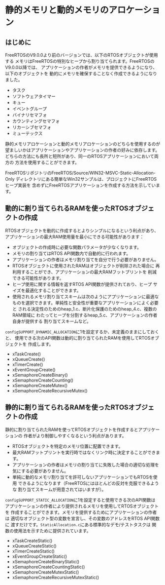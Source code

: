 # 静的メモリと動的メモリのアロケーション

## はじめに

FreeRTOSのV9.0.0より前のバージョンでは、以下のRTOSオブジェクトが使用する
メモリはFreeRTOSの特別なヒープから割り当てられます。FreeRTOSのV9.0.0以降では、
アプリケーションの作者がメモリを提供できるようになり、以下のオブジェクトを
動的にメモリを確保することなく作成できるようになりました。

- タスク
- ソフトウェアタイマー
- キュー
- イベントグループ
- バイナリセマフォ
- カウンティングセマフォ
- リカーシブセマフォ
- ミューテックス

静的メモリアロケーションと動的メモリアロケーションのどちらを使用するのが
望ましいかはアプリケーションやアプリケーションの作者の好みに依存します。
どちらの方法にも長所と短所があり、同一のRTOSアプリケーションにおいて両方の
方法を使用することができます。

FreeRTOSリポジトリのFreeRTOS/Source/WIN32-MSVC-Static-Allocation-Only
ディレクトリにある簡単なWin32サンプルは、プロジェクトにFreeRTOSヒープ実装を
含めずにFreeRTOSアプリケーションを作成する方法を示しています。

## 動的に割り当てられるRAMを使ったRTOSオブジェクトの作成

RTOSオブジェクトを動的に作成するとよりシンプルになるという利点があり、
アプリケーションの最大RAM使用量を最小にできる可能性があります：

- オブジェクトの作成時に必要な関数パラメータが少なくなります。
- メモリの割り当てはRTOS API関数内で自動的に行われます。
- アプリケーションの作者はメモリ割り当てを自分で行う必要がありません。
- RTOSオブジェクトに使用されたRAMはオブジェクトが削除された場合に
  再利用することができ、アプリケーションの最大RAMフットプリントを
  削減できる可能性があります。
- ヒープ使用に関する情報を返すRTOS API関数が提供されており、ヒープ
  サイズを最適化することができます。
- 使用されるメモリ割り当てスキームは次のようにアプリケーションに最適な
  ものを選択できます。単純性と安全性が重要なアプリケーションによく必要と
  される決定性のためのheap_1.c、断片化保護のためのheap_4.c、複数のRAM領域に
  わたってヒープを分割するheap_5.c、アプリケーションの作者自身が提供する
  割り当てスキームなど。

`configSUPPORT_DYNAMIC_ALLOCATION`に1を設定するか、未定義のままにしておくと、
使用できる次のAPI関数は動的に割り当てられたRAMを使用してRTOSオブジェクトを
作成します。

- xTaskCreate()
- xQueueCreate()
- xTimerCreate()
- xEventGroupCreate()
- xSemaphoreCreateBinary()
- xSemaphoreCreateCounting()
- xSemaphoreCreateMutex()
- xSemaphoreCreateRecursiveMutex()

##  静的に割り当てられるRAMを使ったRTOSオブジェクトの作成

静的に割り当てられたRAMを使ってRTOSオブジェクトを作成するとアプリケーションの
作者がより制御しやすくなるという利点があります。

- RTOSオブジェクトを特定のメモリ位置に配置できます。
- 最大RAMフットプリントを実行時ではなくリンク時に決定することができます。
- アプリケーションの作者はメモリの割り当てに失敗した場合の適切な処理を
  気にする必要がありません。
- 単純に動的なメモリ割り当てを許可しないアプリケーションでもRTOSを使用
  できるようになります（FreeRTOSにはほとんどの反対を克服できるような
  割り当てスキームが用意されてはいますが）。

`configSUPPORT_STATIC_ALLOCATION`に1を設定すると使用できる次のAPI関数は
アプリケーションの作者により提供されるメモリを使用してRTOSオブジェクトを
作成することができます。メモリを提供するためにアプリケーションの作者は
適切なオブジェクト型の変数を宣言し、その変数のアドレスをRTOS API関数に
渡すだけです。`StaticAllocation.c`にある標準的なデモ/テストタスクは
関数の使用法を示すために提供されています。

- xTaskCreateStatic()
- xQueueCreateStatic()
- xTimerCreateStatic()
- xEventGroupCreateStatic()
- xSemaphoreCreateBinaryStatic()
- xSemaphoreCreateCountingStatic()
- xSemaphoreCreateMutexStatic()
- xSemaphoreCreateRecursiveMutexStatic()
